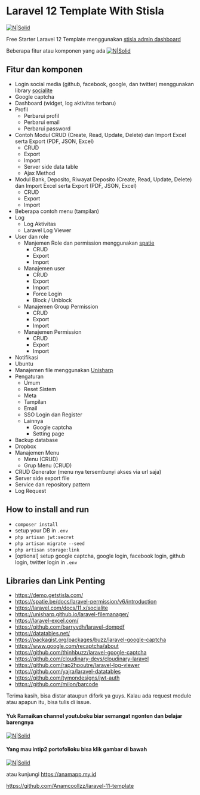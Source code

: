 # Laravel 12 Template With Stisla

[![N|Solid](https://res.cloudinary.com/sistem-informasi/image/upload/c_scale,w_100/v1677141031/logo_srs66z.png)](https://anamapp.my.id)

Free Starter Laravel 12 Template menggunakan [stisla admin dashboard ](https://github.com/stisla/stisla)

Beberapa fitur atau komponen yang ada
[![N|Solid](https://res.cloudinary.com/sistem-informasi/image/upload/v1755440754/laravel/Screenshot_2025-08-17_at_21.23.59_mbvs1a.png)](https://anamapp.my.id)

## Fitur dan komponen

-   Login social media (github, facebook, google, dan twitter) menggunakan library [socialite](https://laravel.com/docs/12.x/socialite)
-   Google captcha
-   Dashboard (widget, log aktivitas terbaru)
-   Profil
    -   Perbarui profil
    -   Perbarui email
    -   Perbarui password
-   Contoh Modul CRUD (Create, Read, Update, Delete) dan Import Excel serta Export (PDF, JSON, Excel)
    -   CRUD
    -   Export
    -   Import
    -   Server side data table
    -   Ajax Method
-   Modul Bank, Deposito, Riwayat Deposito (Create, Read, Update, Delete) dan Import Excel serta Export (PDF, JSON, Excel)
    -   CRUD
    -   Export
    -   Import
-   Beberapa contoh menu (tampilan)
-   Log
    -   Log Aktivitas
    -   Laravel Log Viewer
-   User dan role
    -   Manjemen Role dan permission menggunakan [spatie](https://spatie.be/docs/laravel-permission/v6/introduction)
        -   CRUD
        -   Export
        -   Import
    -   Manajemen user
        -   CRUD
        -   Export
        -   Import
        -   Force Login
        -   Block / Unblock
    -   Manajemen Group Permission
        -   CRUD
        -   Export
        -   Import
    -   Manajemen Permission
        -   CRUD
        -   Export
        -   Import
-   Notifikasi
-   Ubuntu
-   Manajemen file menggunakan [Unisharp](https://unisharp.github.io/laravel-filemanager/)
-   Pengaturan
    -   Umum
    -   Reset Sistem
    -   Meta
    -   Tampilan
    -   Email
    -   SSO Login dan Register
    -   Lainnya
        -   Google captcha
        -   Setting page
-   Backup database
-   Dropbox
-   Manajemen Menu
    -   Menu (CRUD)
    -   Grup Menu (CRUD)
-   CRUD Generator (menu nya tersembunyi akses via url saja)
-   Server side export file
-   Service dan repository pattern
-   Log Request

## How to install and run

-   `composer install`
-   setup your DB in `.env`
-   `php artisan jwt:secret`
-   `php artisan migrate --seed`
-   `php artisan storage:link`
-   [optional] setup google captcha, google login, facebook login, github login, twitter login in `.env`

## Libraries dan Link Penting

-   https://demo.getstisla.com/
-   https://spatie.be/docs/laravel-permission/v6/introduction
-   https://laravel.com/docs/11.x/socialite
-   https://unisharp.github.io/laravel-filemanager/
-   https://laravel-excel.com/
-   https://github.com/barryvdh/laravel-dompdf
-   https://datatables.net/
-   https://packagist.org/packages/buzz/laravel-google-captcha
-   https://www.google.com/recaptcha/about
-   https://github.com/thinhbuzz/laravel-google-captcha
-   https://github.com/cloudinary-devs/cloudinary-laravel
-   https://github.com/rap2hpoutre/laravel-log-viewer
-   https://github.com/yajra/laravel-datatables
-   https://github.com/tymondesigns/jwt-auth
-   https://github.com/milon/barcode

Terima kasih, bisa distar ataupun difork ya guys. Kalau ada request module atau apapun itu, bisa tulis di issue.

#### Yuk Ramaikan channel youtubeku biar semangat ngonten dan belajar barengnya

[![N|Solid](https://res.cloudinary.com/sistem-informasi/image/upload/c_scale,w_120,z_2.7/v1677481731/youtube-logo-hd-8_x1zdwb.png)](https://www.youtube.com/channel/UCwF-njZKFE30pZwWFtp84fA)

#### Yang mau intip2 portofolioku bisa klik gambar di bawah

[![N|Solid](https://res.cloudinary.com/sistem-informasi/image/upload/c_thumb,w_100/v1677481520/1664200200147_it7bza.jpg)](https://anamapp.my.id)

atau kunjungi https://anamapp.my.id

https://github.com/Anamcoollzz/laravel-11-template
